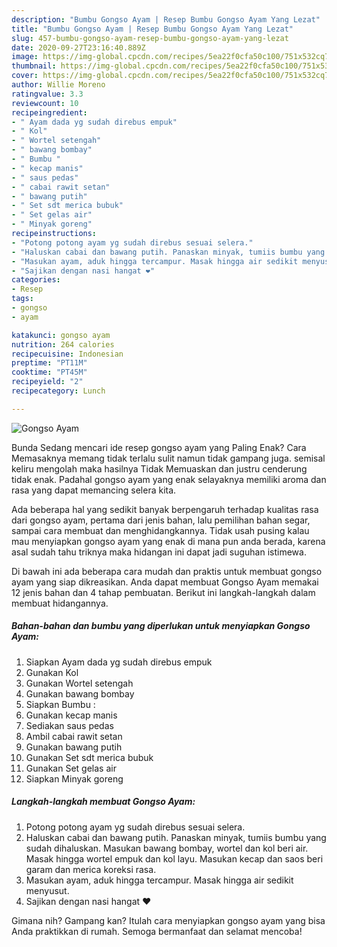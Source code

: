 ```yaml
---
description: "Bumbu Gongso Ayam | Resep Bumbu Gongso Ayam Yang Lezat"
title: "Bumbu Gongso Ayam | Resep Bumbu Gongso Ayam Yang Lezat"
slug: 457-bumbu-gongso-ayam-resep-bumbu-gongso-ayam-yang-lezat
date: 2020-09-27T23:16:40.889Z
image: https://img-global.cpcdn.com/recipes/5ea22f0cfa50c100/751x532cq70/gongso-ayam-foto-resep-utama.jpg
thumbnail: https://img-global.cpcdn.com/recipes/5ea22f0cfa50c100/751x532cq70/gongso-ayam-foto-resep-utama.jpg
cover: https://img-global.cpcdn.com/recipes/5ea22f0cfa50c100/751x532cq70/gongso-ayam-foto-resep-utama.jpg
author: Willie Moreno
ratingvalue: 3.3
reviewcount: 10
recipeingredient:
- " Ayam dada yg sudah direbus empuk"
- " Kol"
- " Wortel setengah"
- " bawang bombay"
- " Bumbu "
- " kecap manis"
- " saus pedas"
- " cabai rawit setan"
- " bawang putih"
- " Set sdt merica bubuk"
- " Set gelas air"
- " Minyak goreng"
recipeinstructions:
- "Potong potong ayam yg sudah direbus sesuai selera."
- "Haluskan cabai dan bawang putih. Panaskan minyak, tumiis bumbu yang sudah dihaluskan. Masukan bawang bombay, wortel dan kol beri air. Masak hingga wortel empuk dan kol layu. Masukan kecap dan saos beri garam dan merica koreksi rasa."
- "Masukan ayam, aduk hingga tercampur. Masak hingga air sedikit menyusut."
- "Sajikan dengan nasi hangat ❤️"
categories:
- Resep
tags:
- gongso
- ayam

katakunci: gongso ayam 
nutrition: 264 calories
recipecuisine: Indonesian
preptime: "PT11M"
cooktime: "PT45M"
recipeyield: "2"
recipecategory: Lunch

---
```



![Gongso Ayam](https://img-global.cpcdn.com/recipes/5ea22f0cfa50c100/751x532cq70/gongso-ayam-foto-resep-utama.jpg)

Bunda Sedang mencari ide resep gongso ayam yang Paling Enak? Cara Memasaknya memang tidak terlalu sulit namun tidak gampang juga. semisal keliru mengolah maka hasilnya Tidak Memuaskan dan justru cenderung tidak enak. Padahal gongso ayam yang enak selayaknya memiliki aroma dan rasa yang dapat memancing selera kita.

Ada beberapa hal yang sedikit banyak berpengaruh terhadap kualitas rasa dari gongso ayam, pertama dari jenis bahan, lalu pemilihan bahan segar, sampai cara membuat dan menghidangkannya. Tidak usah pusing kalau mau menyiapkan gongso ayam yang enak di mana pun anda berada, karena asal sudah tahu triknya maka hidangan ini dapat jadi suguhan istimewa.




Di bawah ini ada beberapa cara mudah dan praktis untuk membuat gongso ayam yang siap dikreasikan. Anda dapat membuat Gongso Ayam memakai 12 jenis bahan dan 4 tahap pembuatan. Berikut ini langkah-langkah dalam membuat hidangannya.

<!--inarticleads1-->

##### Bahan-bahan dan bumbu yang diperlukan untuk menyiapkan Gongso Ayam:

1. Siapkan  Ayam dada yg sudah direbus empuk
1. Gunakan  Kol
1. Gunakan  Wortel setengah
1. Gunakan  bawang bombay
1. Siapkan  Bumbu :
1. Gunakan  kecap manis
1. Sediakan  saus pedas
1. Ambil  cabai rawit setan
1. Gunakan  bawang putih
1. Gunakan  Set sdt merica bubuk
1. Gunakan  Set gelas air
1. Siapkan  Minyak goreng




<!--inarticleads2-->

##### Langkah-langkah membuat Gongso Ayam:

1. Potong potong ayam yg sudah direbus sesuai selera.
1. Haluskan cabai dan bawang putih. Panaskan minyak, tumiis bumbu yang sudah dihaluskan. Masukan bawang bombay, wortel dan kol beri air. Masak hingga wortel empuk dan kol layu. Masukan kecap dan saos beri garam dan merica koreksi rasa.
1. Masukan ayam, aduk hingga tercampur. Masak hingga air sedikit menyusut.
1. Sajikan dengan nasi hangat ❤️




Gimana nih? Gampang kan? Itulah cara menyiapkan gongso ayam yang bisa Anda praktikkan di rumah. Semoga bermanfaat dan selamat mencoba!
